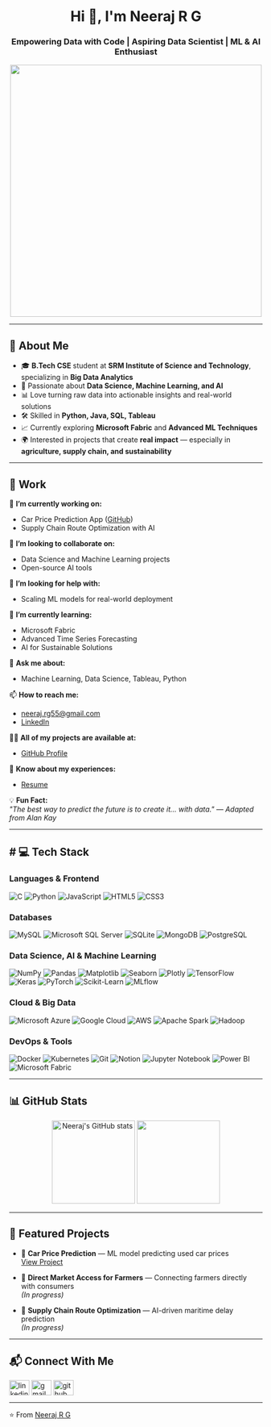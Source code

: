 <!-- Profile Header -->
<h1 align="center">Hi 👋, I'm Neeraj R G</h1>
<h3 align="center">Empowering Data with Code | Aspiring Data Scientist | ML & AI Enthusiast</h3>

<!-- Banner / GIF -->
<p align="center">
  <img src="https://media.giphy.com/media/qgQUggAC3Pfv687qPC/giphy.gif" width="500"/>
</p>

---

## 🚀 About Me
- 🎓 **B.Tech CSE** student at **SRM Institute of Science and Technology**, specializing in **Big Data Analytics**
- 🤖 Passionate about **Data Science, Machine Learning, and AI**
- 📊 Love turning raw data into actionable insights and real-world solutions
- 🛠 Skilled in **Python, Java, SQL, Tableau**
- 📈 Currently exploring **Microsoft Fabric** and **Advanced ML Techniques**
- 🌍 Interested in projects that create **real impact** — especially in **agriculture, supply chain, and sustainability**

---

## 💼 Work
🔭 **I’m currently working on:**  
- Car Price Prediction App ([GitHub](https://github.com/Neeru55/car-price-prediction))  
- Supply Chain Route Optimization with AI  

👯 **I’m looking to collaborate on:**  
- Data Science and Machine Learning projects  
- Open-source AI tools  

🤝 **I’m looking for help with:**  
- Scaling ML models for real-world deployment  

🌱 **I’m currently learning:**  
- Microsoft Fabric  
- Advanced Time Series Forecasting  
- AI for Sustainable Solutions  

💬 **Ask me about:**  
- Machine Learning, Data Science, Tableau, Python  

📫 **How to reach me:**  
- neeraj.rg55@gmail.com  
- [LinkedIn](https://www.linkedin.com/in/neeraj-rg/)  

👨‍💻 **All of my projects are available at:**  
- [GitHub Profile](https://github.com/Neeru55)  

📄 **Know about my experiences:**  
- [Resume](https://drive.google.com/your-resume-link)  

💡 **Fun Fact:**  
*"The best way to predict the future is to create it… with data." — Adapted from Alan Kay*

---

## # 💻 Tech Stack  

### **Languages & Frontend**
![C](https://img.shields.io/badge/C-%2300599C.svg?style=for-the-badge&logo=c&logoColor=white)
![Python](https://img.shields.io/badge/Python-%233776AB.svg?style=for-the-badge&logo=python&logoColor=white)
![JavaScript](https://img.shields.io/badge/JavaScript-%23F7E01D.svg?style=for-the-badge&logo=javascript&logoColor=black)
![HTML5](https://img.shields.io/badge/HTML5-%23E34F26.svg?style=for-the-badge&logo=html5&logoColor=white)
![CSS3](https://img.shields.io/badge/CSS3-%231572B6.svg?style=for-the-badge&logo=css3&logoColor=white)

### **Databases**
![MySQL](https://img.shields.io/badge/MySQL-%234479A1.svg?style=for-the-badge&logo=mysql&logoColor=white)
![Microsoft SQL Server](https://img.shields.io/badge/SQL%20Server-%23CC2927.svg?style=for-the-badge&logo=microsoftsqlserver&logoColor=white)
![SQLite](https://img.shields.io/badge/SQLite-%2307405E.svg?style=for-the-badge&logo=sqlite&logoColor=white)
![MongoDB](https://img.shields.io/badge/MongoDB-%234ea94b.svg?style=for-the-badge&logo=mongodb&logoColor=white)
![PostgreSQL](https://img.shields.io/badge/PostgreSQL-%23336791.svg?style=for-the-badge&logo=postgresql&logoColor=white)

### **Data Science, AI & Machine Learning**
![NumPy](https://img.shields.io/badge/NumPy-%23013243.svg?style=for-the-badge&logo=numpy&logoColor=white)
![Pandas](https://img.shields.io/badge/Pandas-%23150458.svg?style=for-the-badge&logo=pandas&logoColor=white)
![Matplotlib](https://img.shields.io/badge/Matplotlib-%230077B5.svg?style=for-the-badge&logo=matplotlib&logoColor=white)
![Seaborn](https://img.shields.io/badge/Seaborn-%230077B5.svg?style=for-the-badge&logo=python&logoColor=white)
![Plotly](https://img.shields.io/badge/Plotly-%233F4F75.svg?style=for-the-badge&logo=plotly&logoColor=white)
![TensorFlow](https://img.shields.io/badge/TensorFlow-%23FF6F00.svg?style=for-the-badge&logo=TensorFlow&logoColor=white)
![Keras](https://img.shields.io/badge/Keras-%23D00000.svg?style=for-the-badge&logo=Keras&logoColor=white)
![PyTorch](https://img.shields.io/badge/PyTorch-%23EE4C2C.svg?style=for-the-badge&logo=PyTorch&logoColor=white)
![Scikit-Learn](https://img.shields.io/badge/Scikit--Learn-%23F7931E.svg?style=for-the-badge&logo=scikit-learn&logoColor=white)
![MLflow](https://img.shields.io/badge/MLflow-%230077B5.svg?style=for-the-badge&logo=mlflow&logoColor=white)

### **Cloud & Big Data**
![Microsoft Azure](https://img.shields.io/badge/Azure-%230072C6.svg?style=for-the-badge&logo=microsoftazure&logoColor=white)
![Google Cloud](https://img.shields.io/badge/Google%20Cloud-%234285F4.svg?style=for-the-badge&logo=googlecloud&logoColor=white)
![AWS](https://img.shields.io/badge/AWS-%23FF9900.svg?style=for-the-badge&logo=amazonaws&logoColor=white)
![Apache Spark](https://img.shields.io/badge/Apache%20Spark-%23E25A1C.svg?style=for-the-badge&logo=apachespark&logoColor=white)
![Hadoop](https://img.shields.io/badge/Hadoop-%23FFCC00.svg?style=for-the-badge&logo=apachehadoop&logoColor=black)

### **DevOps & Tools**
![Docker](https://img.shields.io/badge/Docker-%230db7ed.svg?style=for-the-badge&logo=docker&logoColor=white)
![Kubernetes](https://img.shields.io/badge/Kubernetes-%23326ce5.svg?style=for-the-badge&logo=kubernetes&logoColor=white)
![Git](https://img.shields.io/badge/Git-%23F05033.svg?style=for-the-badge&logo=git&logoColor=white)
![Notion](https://img.shields.io/badge/Notion-%23000000.svg?style=for-the-badge&logo=notion&logoColor=white)
![Jupyter Notebook](https://img.shields.io/badge/Jupyter-%23F37626.svg?style=for-the-badge&logo=jupyter&logoColor=white)
![Power BI](https://img.shields.io/badge/Power%20BI-%23F2C811.svg?style=for-the-badge&logo=powerbi&logoColor=black)
![Microsoft Fabric](https://img.shields.io/badge/Microsoft%20Fabric-%230078D4.svg?style=for-the-badge&logo=microsoftfabric&logoColor=white)


---

## 📊 GitHub Stats
<p align="center">
  <img src="https://github-readme-stats.vercel.app/api?username=Neeru55&show_icons=true&theme=tokyonight" alt="Neeraj's GitHub stats" height="165"/>
  <img src="https://github-readme-stats.vercel.app/api/top-langs/?username=Neeru55&layout=compact&theme=tokyonight" height="165"/>
</p>

---

## 🌟 Featured Projects
- 🚗 **Car Price Prediction** — ML model predicting used car prices  
  [View Project](https://github.com/Neeru55/car-price-prediction)  

- 🌾 **Direct Market Access for Farmers** — Connecting farmers directly with consumers  
  *(In progress)*

- 🚢 **Supply Chain Route Optimization** — AI-driven maritime delay prediction  
  *(In progress)*

---

## 📬 Connect With Me
<p align="left">
<a href="https://www.linkedin.com/in/neeraj-rg/" target="blank"><img align="center" src="https://cdn.jsdelivr.net/npm/simple-icons@v3/icons/linkedin.svg" alt="linkedin" height="30" width="40" /></a>
<a href="mailto:neeraj.rg55@gmail.com" target="blank"><img align="center" src="https://cdn.jsdelivr.net/npm/simple-icons@v3/icons/gmail.svg" alt="gmail" height="30" width="40" /></a>
<a href="https://github.com/Neeru55" target="blank"><img align="center" src="https://cdn.jsdelivr.net/npm/simple-icons@v3/icons/github.svg" alt="github" height="30" width="40" /></a>
</p>

---

⭐️ From [Neeraj R G](https://github.com/Neeru55)
